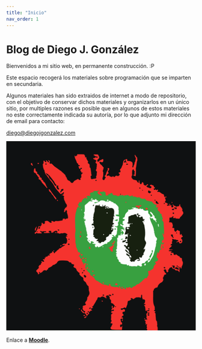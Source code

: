 ```yaml
---
title: "Inicio"
nav_order: 1
---
```



# Blog de Diego J. González

Bienvenidos a mi sitio web, en permanente construcción.
:P

Este espacio recogerá los materiales sobre programación que se imparten en secundaria.

Algunos materiales han sido extraidos de internet a modo de repositorio, con el objetivo de conservar dichos materiales y organizarlos en un único sitio, por multiples razones es posible que en algunos de estos materiales no este correctamente indicada su autoría, por lo que adjunto mi dirección de email para contacto:

diego@diegojgonzalez.com

![](palestinadelica.png)

Enlace a **[Moodle](https://dgmx.duckdns.org)**.


